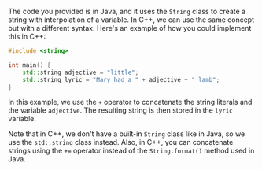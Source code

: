 The code you provided is in Java, and it uses the `String` class to create a string with interpolation of a variable. In C++, we can use the same concept but with a different syntax. Here's an example of how you could implement this in C++:
```cpp
#include <string>

int main() {
    std::string adjective = "little";
    std::string lyric = "Mary had a " + adjective + " lamb";
}
```
In this example, we use the `+` operator to concatenate the string literals and the variable `adjective`. The resulting string is then stored in the `lyric` variable.

Note that in C++, we don't have a built-in `String` class like in Java, so we use the `std::string` class instead. Also, in C++, you can concatenate strings using the `+=` operator instead of the `String.format()` method used in Java.
